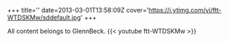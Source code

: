 +++
title=''
date=2013-03-01T13:58:09Z
cover='https://i.ytimg.com/vi/ftt-WTDSKMw/sddefault.jpg'
+++

All content belongs to GlennBeck.
{{< youtube ftt-WTDSKMw >}}
